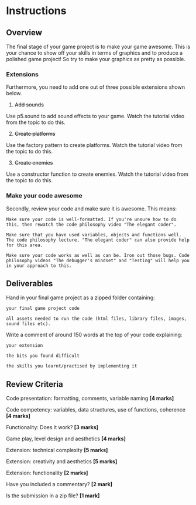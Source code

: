 # Instructions

## Overview

The final stage of your game project is to make your game awesome. This is your chance to show off your skills in terms of graphics and to produce a polished game project! So try to make your graphics as pretty as possible.

### Extensions

Furthermore, you need to add one out of three possible extensions shown below.

1. ~~Add sounds~~

Use p5.sound to add sound effects to your game. Watch the tutorial video from the topic to do this.

2. ~~Create platforms~~

Use the factory pattern to create platforms. Watch the tutorial video from the topic to do this.

3. ~~Create enemies~~

Use a constructor function to create enemies. Watch the tutorial video from the topic to do this.

### Make your code awesome

Secondly, review your code and make sure it is awesome. This means:

    Make sure your code is well-formatted. If you're unsure how to do this, then rewatch the code philosophy video "The elegant coder".

    Make sure that you have used variables, objects and functions well. The code philosophy lecture, "The elegant coder" can also provide help for this area.

    Make sure your code works as well as can be. Iron out those bugs. Code philosophy videos "The debugger's mindset" and "Testing" will help you in your approach to this.

## Deliverables

Hand in your final game project as a zipped folder containing:

    your final game project code

    all assets needed to run the code (html files, library files, images, sound files etc).

Write a comment of around 150 words at the top of your code explaining:

    your extension

    the bits you found difficult

    the skills you learnt/practised by implementing it

## Review Criteria

Code presentation: formatting, comments, variable naming **[4 marks]**

Code competency: variables, data structures, use of functions, coherence **[4 marks]**

Functionality: Does it work? **[3 marks]**

Game play, level design and aesthetics **[4 marks]**

Extension: technical complexity **[5 marks]**

Extension: creativity and aesthetics **[5 marks]**

Extension: functionality **[2 marks]**

Have you included a commentary? **[2 mark]**

Is the submission in a zip file? **[1 mark]**
